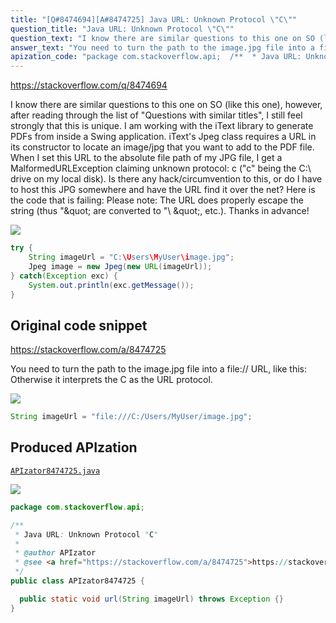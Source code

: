 ```yaml
---
title: "[Q#8474694][A#8474725] Java URL: Unknown Protocol \"C\""
question_title: "Java URL: Unknown Protocol \"C\""
question_text: "I know there are similar questions to this one on SO (like this one), however, after reading through the list of \"Questions with similar titles\", I still feel strongly that this is unique. I am working with the iText library to generate PDFs from inside a Swing application. iText's Jpeg class requires a URL in its constructor to locate an image/jpg that you want to add to the PDF file. When I set this URL to the absolute file path of my JPG file, I get a MalformedURLException claiming unknown protocol: c (\"c\" being the C:\\ drive on my local disk). Is there any hack/circumvention to this, or do I have to host this JPG somewhere and have the URL find it over the net?  Here is the code that is failing: Please note: The URL does properly escape the string (thus \"\\\" are converted to \"\\ \\\", etc.). Thanks in advance!"
answer_text: "You need to turn the path to the image.jpg file into a file:// URL, like this: Otherwise it interprets the C as the URL protocol."
apization_code: "package com.stackoverflow.api;  /**  * Java URL: Unknown Protocol \"C\"  *  * @author APIzator  * @see <a href=\"https://stackoverflow.com/a/8474725\">https://stackoverflow.com/a/8474725</a>  */ public class APIzator8474725 {    public static void url(String imageUrl) throws Exception {} }"
---
```


https://stackoverflow.com/q/8474694

I know there are similar questions to this one on SO (like this one), however, after reading through the list of &quot;Questions with similar titles&quot;, I still feel strongly that this is unique.
I am working with the iText library to generate PDFs from inside a Swing application. iText&#x27;s Jpeg class requires a URL in its constructor to locate an image/jpg that you want to add to the PDF file.
When I set this URL to the absolute file path of my JPG file, I get a MalformedURLException claiming unknown protocol: c (&quot;c&quot; being the C:\ drive on my local disk).
Is there any hack/circumvention to this, or do I have to host this JPG somewhere and have the URL find it over the net?  Here is the code that is failing:
Please note: The URL does properly escape the string (thus &quot;\&quot; are converted to &quot;\ \&quot;, etc.).
Thanks in advance!


<div class="code-logo"><img src="/stackoverflow.png" /></div>

```java
try {
    String imageUrl = "C:\Users\MyUser\image.jpg";
    Jpeg image = new Jpeg(new URL(imageUrl));
} catch(Exception exc) {
    System.out.println(exc.getMessage());
}
```


## Original code snippet

https://stackoverflow.com/a/8474725

You need to turn the path to the image.jpg file into a file:// URL, like this:
Otherwise it interprets the C as the URL protocol.

<div class="code-logo"><img src="/stackoverflow.png" /></div>

```java
String imageUrl = "file:///C:/Users/MyUser/image.jpg";
```

## Produced APIzation

[`APIzator8474725.java`](https://github.com/pasqualesalza/apization-temp/raw/main/data/search/APIzator8474725.java)

<div class="code-logo"><img src="/apizator.png" /></div>

```java
package com.stackoverflow.api;

/**
 * Java URL: Unknown Protocol "C"
 *
 * @author APIzator
 * @see <a href="https://stackoverflow.com/a/8474725">https://stackoverflow.com/a/8474725</a>
 */
public class APIzator8474725 {

  public static void url(String imageUrl) throws Exception {}
}

```